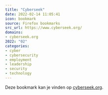 ```yaml
---
title: "Cyberseek"
date: 2022-02-14 11:05:41
icon: bookmark
source: Firefox bookmarks
src_url: https://www.cyberseek.org/
domains:
- cyberseek.org
2022: "02"
categories:
- cyber
- cybersecurity
- employment
- leadership
- security
- technology
---
```

Deze bookmark kan je vinden op [cyberseek.org](https://www.cyberseek.org/).
